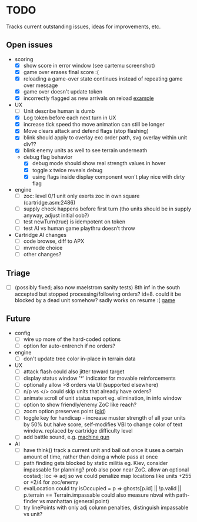 # TODO

Tracks current outstanding issues, ideas for improvements, etc.

## Open issues

- scoring
  - [x] show score in error window (see cartemu screenshot)
  - [x] game over erases final score :(
  - [x] reloading a game-over state continues instead of repeating game over message
  - [x] game over doesn't update token
  - [x] incorrectly flagged as new arrivals on reload [example](http://localhost:3000/#EF41W0-5q2sZNnQthDyhjWNR1cWNoEK7qGC2R3VL)

- UX
  - [ ] Unit describe human is dumb
  - [x] Log token before each next turn in UX
  - [x] increase tick speed tho move animation can still be longer
  - [x] Move clears attack and defend flags (stop flashing)
  - [x] blink should apply to overlay exc order path, svg overlay within unit div??
  - [x] blink enemy units as well to see terrain underneath
  - debug flag behavior
    - [x] debug mode should show real strength values in hover
    - [x] toggle x twice reveals debug
    - [x] using flags inside display component won't play nice with dirty flag

- engine
  - [ ] zoc: level 0/1 unit only exerts zoc in own square (cartridge.asm:2486)
  - [ ] supply check happens before first turn (tho units should be in supply anyway, adjust initial oob?)
  - [ ] test newTurn(true) is idempotent on token
  - [ ] test AI vs human game playthru doesn’t throw

- Cartridge AI changes
  - [ ] code browse, diff to APX
  - [ ] mvmode choice
  - [ ] other changes?

## Triage

- [ ] (possibly fixed; also now maelstrom sanity tests) 8th inf in the south accepted but stopped processing/following orders?  id=8. could it be blocked by a dead unit somehow?  sadly works on resume :(
  [game](http://localhost:3000/#EF4123J7PPcdU5ls-txzsMVOjBM_-t-rshjVx_r6q1COOWLN3TdbSNBEyYL3cpfFnnClqfdQqm5BvbzoSm9ZBBuOSlCXn7iuWZ1J6cMD7OrnbLQIMDq0OWHDXXBon4viebb97fX07neHQLNr16YBvWZZOLCfbcuYXCrGBNcUo56orxB3JSi43dyd7kCy_erpvV_xrU-1Hm)

## Future

- config
  - [ ] wire up more of the hard-coded options
  - [ ] option for auto-entrench if no orders?

- engine
  - [ ] don't update tree color in-place in terrain data

- UX
  - [ ] attack flash could also jitter toward target
  - [ ] display status window '*' indicator for movable reinforcements
  - [ ] optionally allow >8 orders via UI (supported elsewhere)
  - [ ] n/p vs </> could skip units that already have orders?
  - [ ] animate scroll of unit status report eg. elimination, in info window
  - [ ] option to show friendly/enemy ZoC like reach?
  - [ ] zoom option preserves point ([old](https://github.com/patricksurry/eastern-front-1941/blob/71be93479b3885cb239c00b41a6002de8249914c/src/display.ts#L357))
  - [ ] toggle key for handicap - increase muster strength of all your units by 50% but halve score,
  self-modifies VBI to change color of text window.  replaced by cartridge difficulty level
  - [ ] add battle sound, e.g. [machine gun](https://archive.org/details/MachineGunSoundEffects/Machine%2BGun%2B4.mp3)

- AI
  - [ ] have think() track a current unit and bail out once it uses a certain amount of time,
    rather than doing a whole pass at once
  - [ ] path finding gets blocked by static militia eg. Kiev, consider impassable for planning?  prob also poor near ZoC.  allow an optional costadj: loc => adj so we could penalize map locations like units +255 or +2/4 for zoc/enemy
  - [ ] evalLocation could try isOccupied = p => ghosts[p.id] || !p.valid || p.terrain == Terrain.impassable
    could also measure nbval with path-finder vs manhattan (general point)
  - [ ] try linePoints with only adj column penalties, distinguish impassable vs unit?
